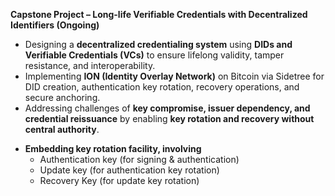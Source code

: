 **Capstone Project – Long-life Verifiable Credentials with Decentralized Identifiers (Ongoing)**

* Designing a **decentralized credentialing system** using **DIDs and Verifiable Credentials (VCs)** to ensure lifelong validity, tamper resistance, and interoperability.
* Implementing **ION (Identity Overlay Network)** on Bitcoin via Sidetree for DID creation, authentication key rotation, recovery operations, and secure anchoring.
* Addressing challenges of **key compromise, issuer dependency, and credential reissuance** by enabling **key rotation and recovery without central authority**.
- **Embedding key rotation facility, involving**
  - Authentication key (for signing & authentication)
  - Update key (for authentication key rotation)
  - Recovery Key (for update key rotation)
